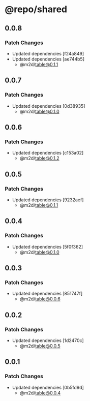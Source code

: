 # @repo/shared

## 0.0.8

### Patch Changes

- Updated dependencies [f24a849]
- Updated dependencies [ae744b5]
  - @m2d/table@0.1.1

## 0.0.7

### Patch Changes

- Updated dependencies [0d38935]
  - @m2d/table@0.1.0

## 0.0.6

### Patch Changes

- Updated dependencies [c153a02]
  - @m2d/table@0.1.2

## 0.0.5

### Patch Changes

- Updated dependencies [9232aef]
  - @m2d/table@0.1.1

## 0.0.4

### Patch Changes

- Updated dependencies [5f0f362]
  - @m2d/table@0.1.0

## 0.0.3

### Patch Changes

- Updated dependencies [851747f]
  - @m2d/table@0.0.6

## 0.0.2

### Patch Changes

- Updated dependencies [1d2470c]
  - @m2d/table@0.0.5

## 0.0.1

### Patch Changes

- Updated dependencies [0b5fd9d]
  - @m2d/table@0.0.4
